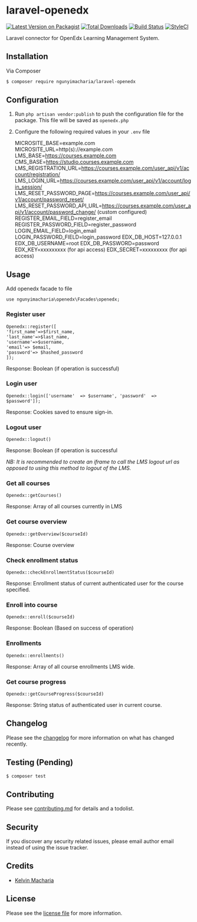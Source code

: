 # laravel-openedx

[![Latest Version on Packagist][ico-version]][link-packagist]
[![Total Downloads][ico-downloads]][link-downloads]
[![Build Status][ico-travis]][link-travis]
[![StyleCI][ico-styleci]][link-styleci]


Laravel connector for OpenEdx Learning Management System.

## Installation

Via Composer

``` bash
$ composer require ngunyimacharia/laravel-openedx
```

## Configuration

1. Run `php artisan vendor:publish` to push the configuration file for the package. This file will be saved as `openedx.php`
2. Configure the following required values in your `.env` file 

	MICROSITE_BASE=example.com
	MICROSITE_URL=http(s)://example.com
	LMS_BASE=https://courses.example.com
	CMS_BASE=https://studio.courses.example.com
	LMS_REGISTRATION_URL=https://courses.example.com/user_api/v1/account/registration/
	LMS_LOGIN_URL=https://courses.example.com/user_api/v1/account/login_session/
	LMS_RESET_PASSWORD_PAGE=https://courses.example.com/user_api/v1/account/password_reset/
	LMS_RESET_PASSWORD_API_URL=https://courses.example.com/user_api/v1/account/password_change/ (custom configured)
	REGISTER_EMAIL_FIELD=register_email
	REGISTER_PASSWORD_FIELD=register_password
	LOGIN_EMAIL_FIELD=login_email
	LOGIN_PASSWORD_FIELD=login_password
	EDX_DB_HOST=127.0.0.1
	EDX_DB_USERNAME=root
	EDX_DB_PASSWORD=password
	EDX_KEY=xxxxxxxxx (for api access)
	EDX_SECRET=xxxxxxxxx (for api access)

## Usage

Add openedx facade to file

```use ngunyimacharia\openedx\Facades\openedx;```

### Register user
```
Openedx::register([
'first_name'=>$first_name,
'last_name'=>$last_name,
'username'=>$username,
'email'=> $email,
'password'=> $hashed_password
]);
```
Response: Boolean (if operation is successful)

### Login user
```
Openedx::login(['username'  => $username', 'password'  => $password']);
```
Response: Cookies saved to ensure sign-in.

### Logout user
```
Openedx::logout()
```
Response: Boolean (if operation is successful

_NB: It is recommended to create an iframe to call the LMS logout url as opposed to using this method to logout of the LMS._

### Get all courses
```
Openedx::getCourses()
```
Response: Array of all courses currently in LMS

### Get course overview

```
Openedx::getOverview($courseId)
```
Response:  Course overview

### Check enrollment status
```
Openedx::checkEnrollmentStatus($courseId)
```
Response: Enrollment status of current authenticated user for the course specified. 

### Enroll into course
```
Openedx::enroll($courseId)
```
Response: Boolean (Based on success of operation)

### Enrollments
```
Openedx::enrollments()
```
Response: Array of all course enrollments LMS wide. 

### Get course progress
```
Openedx::getCourseProgress($courseId)
```
Response: String status of authenticated user in current course.

## Changelog

Please see the [changelog](changelog.md) for more information on what has changed recently.

## Testing (Pending)

``` bash
$ composer test
```

## Contributing

Please see [contributing.md](contributing.md) for details and a todolist.

## Security

If you discover any security related issues, please email author email instead of using the issue tracker.

## Credits

- [Kelvin Macharia](https://github.com/ngunyimacharia)

## License

Please see the [license file](license.md) for more information.


[ico-version]: https://img.shields.io/packagist/v/ngunyimacharia/laravel-openedx.svg?style=flat-square
[ico-downloads]: https://img.shields.io/packagist/dt/ngunyimacharia/laravel-openedx.svg?style=flat-square
[ico-travis]: https://img.shields.io/travis/ngunyimacharia/laravel-openedx/master.svg?style=flat-square
[ico-styleci]: https://styleci.io/repos/12345678/shield

[link-packagist]: https://packagist.org/packages/ngunyimacharia/laravel-openedx
[link-downloads]: https://packagist.org/packages/ngunyimacharia/laravel-openedx
[link-travis]: https://travis-ci.org/ngunyimacharia/laravel-openedx
[link-styleci]: https://styleci.io/repos/12345678
[link-author]: https://github.com/ngunyimacharia
[link-contributors]: ../../contributors